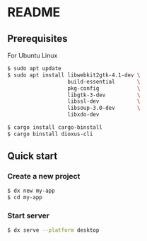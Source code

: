 # README


## Prerequisites

For Ubuntu Linux

```bash
$ sudo apt update
$ sudo apt install libwebkit2gtk-4.1-dev \
                   build-essential       \
                   pkg-config            \
                   libgtk-3-dev          \
                   libssl-dev            \
                   libsoup-3.0-dev       \
                   libxdo-dev
```

```bash
$ cargo install cargo-binstall
$ cargo binstall dioxus-cli
```

## Quick start

### Create a new project

```bash
$ dx new my-app
$ cd my-app
```

### Start server

```bash
$ dx serve --platform desktop
```
